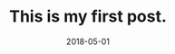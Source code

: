 ---
title: This is my first post.
description: This is a post on My Blog about agile frameworks.
date: 2018-05-01
tags: ["post"]
---